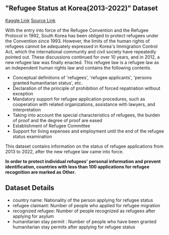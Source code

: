 ## "Refugee Status at Korea(2013-2022)" Dataset
[Kaggle Link](https://www.kaggle.com/datasets/hongseoi/refugee-status-at-korea2013-2022)
[Source Link](https://www.data.go.kr/data/15112444/fileData.do)

 With the entry into force of the Refugee Convention and the Refugee Protocol in 1992, South Korea has been obliged to protect refugees under the Convention since 1993. However, the limits of the human rights of refugees cannot be adequately expressed in Korea's Immigration Control Act, which the international community and civil society have repeatedly pointed out. These discussions continued for over 10 years, and in 2012, a new refugee law was finally enacted. This refugee law is a refugee law as an independent human rights law and contains the following contents.

* Conceptual definitions of 'refugees', 'refugee applicants', 'persons granted humanitarian status', etc.
* Declaration of the principle of prohibition of forced repatriation without exception
* Mandatory support for refugee application procedures, such as cooperation with related organizations, assistance with lawyers, and interpretation
* Taking into account the special characteristics of refugees, the burden of proof and the degree of proof are eased
* Establishment of Refugee Committee
* Support for living expenses and employment until the end of the refugee status examination

This dataset contains information on the status of refugee applications from 2013 to 2022, after the new refugee law came into force.

**In order to protect individual refugees' personal information and prevent identification, countries with less than 100 applications for refugee recognition are marked as Other.**

## Dataset Details
* country name: Nationality of the person applying for refugee status
* refugee claimant: 
Number of people who applied for refugee migration
* recognized refugee: Number of people recognized as refugees after applying for asylum
* humanitarian stay permit
: Number of people who have been granted humanitarian stay permits after applying for refugee status

